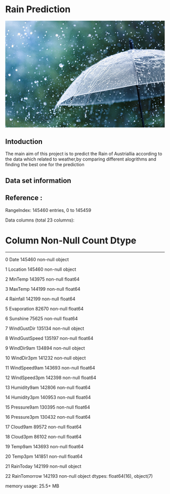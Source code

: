 # Rain Prediction
![This is an image](https://github.com/JobinJose9660/Rain-Prediction/blob/main/istockphoto-1257951336-170667a.jpg)

## Intoduction
The main aim of this project is to predict the Rain of Austriallia according to the data which related to weather,by comparing different alogrithms and finding the best one for the prediction

## Data set information

## Reference : 

RangeIndex: 145460 entries, 0 to 145459

Data columns (total 23 columns):

 #   Column         Non-Null Count   Dtype  
 
---  ------         --------------   ----- 

 0   Date           145460 non-null  object 
 
 1   Location       145460 non-null  object 
 
 2   MinTemp        143975 non-null  float64
 
 3   MaxTemp        144199 non-null  float64
 
 4   Rainfall       142199 non-null  float64
 
 5   Evaporation    82670 non-null   float64
 
 6   Sunshine       75625 non-null   float64
 
 7   WindGustDir    135134 non-null  object 
 
 8   WindGustSpeed  135197 non-null  float64
 
 9   WindDir9am     134894 non-null  object 
 
 10  WindDir3pm     141232 non-null  object 
 
 11  WindSpeed9am   143693 non-null  float64
 
 12  WindSpeed3pm   142398 non-null  float64
 
 13  Humidity9am    142806 non-null  float64
 
 14  Humidity3pm    140953 non-null  float64
 
 15  Pressure9am    130395 non-null  float64
 
 16  Pressure3pm    130432 non-null  float64
 
 17  Cloud9am       89572 non-null   float64
 
 18  Cloud3pm       86102 non-null   float64
 
 19  Temp9am        143693 non-null  float64
 
 20  Temp3pm        141851 non-null  float64
 
 21  RainToday      142199 non-null  object 
 
 22  RainTomorrow   142193 non-null  object 
dtypes: float64(16), object(7)

memory usage: 25.5+ MB

